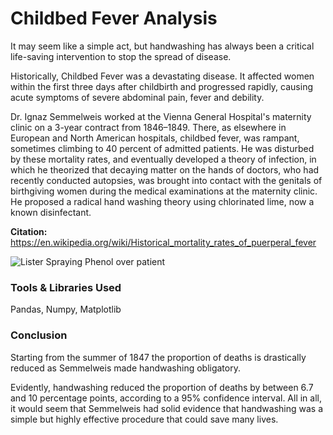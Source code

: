 # Childbed Fever Analysis
It may seem like a simple act, but handwashing has always been a critical life-saving intervention to stop the spread of disease.

Historically, Childbed Fever was a devastating disease. It affected women within the first three days after childbirth and progressed rapidly, causing acute symptoms of severe abdominal pain, fever and debility.

Dr. Ignaz Semmelweis worked at the Vienna General Hospital's maternity clinic on a 3-year contract from 1846–1849. There, as elsewhere in European and North American hospitals, childbed fever, was rampant, sometimes climbing to 40 percent of admitted patients. He was disturbed by these mortality rates, and eventually developed a theory of infection, in which he theorized that decaying matter on the hands of doctors, who had recently conducted autopsies, was brought into contact with the genitals of birthgiving women during the medical examinations at the maternity clinic. He proposed a radical hand washing theory using chlorinated lime, now a known disinfectant.

<b>Citation:</b>
https://en.wikipedia.org/wiki/Historical_mortality_rates_of_puerperal_fever

<p><img src="https://www.scientistcindy.com/uploads/8/5/1/2/85124478/lister-spraying-phenol-over-patient_2_orig.jpg" alt="Lister Spraying Phenol over patient"></p>

### Tools & Libraries Used
Pandas, Numpy, Matplotlib


### Conclusion 
Starting from the summer of 1847 the proportion of deaths is drastically reduced as Semmelweis made handwashing obligatory.

Evidently, handwashing reduced the proportion of deaths by between 6.7 and 10 percentage points, according to a 95% confidence interval. All in all, it would seem that Semmelweis had solid evidence that handwashing was a simple but highly effective procedure that could save many lives.
